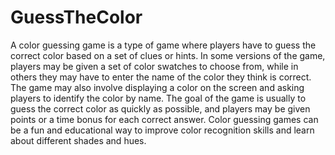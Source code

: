 # GuessTheColor
A color guessing game is a type of game where players have to guess the correct color based on a set of clues or hints. In some versions of the game, players may be given a set of color swatches to choose from, while in others they may have to enter the name of the color they think is correct. The game may also involve displaying a color on the screen and asking players to identify the color by name. The goal of the game is usually to guess the correct color as quickly as possible, and players may be given points or a time bonus for each correct answer. Color guessing games can be a fun and educational way to improve color recognition skills and learn about different shades and hues.
